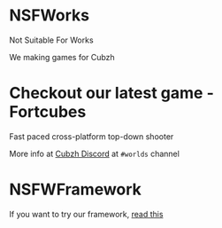 # NSFWorks
Not Suitable For Works

We making games for Cubzh

# Checkout our latest game - Fortcubes

Fast paced cross-platform top-down shooter

More info at [Cubzh Discord](https://discord.gg/cubzh) at `#worlds` channel

# NSFWFramework

If you want to try our framework, [read this](https://github.com/sysfab/nsfworks/wiki)
